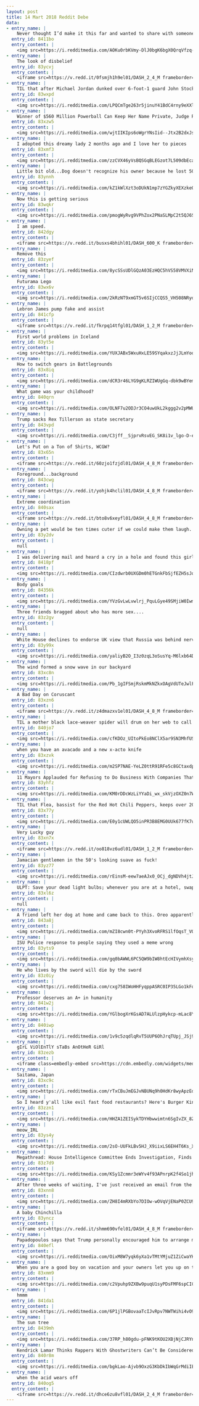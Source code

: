```yaml
---
layout: post
title: 14 Mart 2018 Reddit Debe
data:
- entry_name: |
    Never thought I’d make it this far and wanted to share with someone. A month clean from heroin and crystal meth. Never thought I’d make it this far.
  entry_id: 8411bo
  entry_content: |
    <img src=https://i.redditmedia.com/AOKu0rbKVmy-DlJ0bgK6bgX0QrqVfzq-aZYcXXZKfdk.jpg?fm=jpg&s=8e341c658aec60cade2a508ad5e78950 frameborder=0>
- entry_name: |
    The look of disbelief
  entry_id: 83ycvj
  entry_content: |
    <iframe src=https://v.redd.it/0fsmjh1h9el01/DASH_2_4_M frameborder=0></iframe>
- entry_name: |
    TIL that after Michael Jordan dunked over 6-foot-1 guard John Stockton, an angry fan yelled at him to “Pick on someone your own size”. The next play he dunked over 6-foot-11 Mel Turpin. As he ran back down the floor, Jordan turned to the heckler and said, “Was he big enough?”
  entry_id: 83wxpd
  entry_content: |
    <img src=https://i.redditmedia.com/LPQCmTge263r5jinuY41BdC4rny9eXXlHCNSZgoOswI.jpg?fm=jpg&s=8e3e6cd0feccb97d9de682d5b9748d11 frameborder=0>
- entry_name: |
    Winner of $560 Million Powerball Can Keep Her Name Private, Judge Rules
  entry_id: 83xzw5
  entry_content: |
    <img src=https://i.redditmedia.com/wjtIIKIps6oWgrYNsIid--Jtx2B2dxJsxzbQFlyCzQ8.jpg?fm=jpg&s=c08519edafc810870727de77efec1aed frameborder=0>
- entry_name: |
    I adopted this dreamy lady 2 months ago and I love her to pieces
  entry_id: 83xmf3
  entry_content: |
    <img src=https://i.redditmedia.com/zzCVX46yVsBQSGqBLEGzot7L509dbEca79lUv325VuU.jpg?fm=jpg&s=e207ca13d5012ea9179d87caf507d5cc frameborder=0>
- entry_name: |
    Little bit old...Dog doesn't recognize his owner because he lost 50lbs while in the hospital for 5 weeks...and then he sniffs him and all is right in the world
  entry_id: 83ynnh
  entry_content: |
    <img src=https://i.redditmedia.com/kZ1kWlXzt3oDUkN1mp7zYGZkyXEXzkeQinVWvMj1W7o.png?fm=jpg&s=c8ac8252bc33f7df033eb422fe90c024 frameborder=0>
- entry_name: |
    Now this is getting serious
  entry_id: 83wqkr
  entry_content: |
    <img src=https://i.redditmedia.com/pmogWyRvg9VPhZox2PNaSLMpC2t5QJ6SM4vh1FrYUes.png?fm=jpg&s=2676f65654fcb13c931d59948610f0d3 frameborder=0>
- entry_name: |
    I am speed.
  entry_id: 842dgy
  entry_content: |
    <iframe src=https://v.redd.it/busxs4bhihl01/DASH_600_K frameborder=0></iframe>
- entry_name: |
    Remove this
  entry_id: 83zyef
  entry_content: |
    <img src=https://i.redditmedia.com/8ycSSsUDlGQzA03EzHQC5hVS58VMVXiNAYHl4xQNR8o.jpg?fm=jpg&s=4fd72b9cf7fe575551bd53a46794340c frameborder=0>
- entry_name: |
    Futurama Lego
  entry_id: 83wx6v
  entry_content: |
    <img src=https://i.redditmedia.com/2kRzNT9xmGT5v6SIjCCQS5_VH508NRyd7c2kma6D_2s.jpg?fm=jpg&s=5e63525d376e17762263ba1725a61081 frameborder=0>
- entry_name: |
    Lebron James pump fake and assist
  entry_id: 841cfp
  entry_content: |
    <iframe src=https://v.redd.it/fkrpq14tfgl01/DASH_1_2_M frameborder=0></iframe>
- entry_name: |
    First world problems in Iceland
  entry_id: 83yt5e
  entry_content: |
    <img src=https://i.redditmedia.com/YUXJABx5WxuHxLE59SYqakxzJjJLmYoqDDLPxn8NtS4.jpg?fm=jpg&s=cc9398d5adec4d0619dab6e38e5cbfb9 frameborder=0>
- entry_name: |
    How to switch gears in Battlegrounds
  entry_id: 83x8iq
  entry_content: |
    <img src=https://i.redditmedia.com/dCR3r46LYG9gKLRZIWUgGq-dbk9wBYemGALkg-Lhsck.gif?fm=jpg&s=1b6799ef175572e7304325f9f6182306 frameborder=0>
- entry_name: |
    What game was your childhood?
  entry_id: 840qrn
  entry_content: |
    <img src=https://i.redditmedia.com/OLNF7u2ODJr3CO4uwUkL2kggg2v2pMWUjqKspybL8wM.jpg?fm=jpg&s=b953d7672e49bf6e9609dfb49af466cb frameborder=0>
- entry_name: |
    Trump sacks Rex Tillerson as state secretary
  entry_id: 843vpd
  entry_content: |
    <img src=https://i.redditmedia.com/C3jff__SjprvRsvEG_SK8i1v_lgo-D-ehYJYwZkUJPg.jpg?fm=jpg&s=3dc1333fde971547110cfd4f0f07b56d frameborder=0>
- entry_name: |
    Let's Put on a Ton of Shirts, WCGW?
  entry_id: 83x65n
  entry_content: |
    <iframe src=https://v.redd.it/60zjo1fzjdl01/DASH_4_8_M frameborder=0></iframe>
- entry_name: |
    Foreground...background
  entry_id: 843cwg
  entry_content: |
    <iframe src=https://v.redd.it/yohjk4hclil01/DASH_4_8_M frameborder=0></iframe>
- entry_name: |
    Extreme coordination
  entry_id: 840sax
  entry_content: |
    <iframe src=https://v.redd.it/bto8v6xeyfl01/DASH_4_8_M frameborder=0></iframe>
- entry_name: |
    Owning a pet would be ten times cuter if we could make them laugh.
  entry_id: 83y2dv
  entry_content: |
    null
- entry_name: |
    I was delivering mail and heard a cry in a hole and found this girl at two weeks old. I got her out of the hole, took her to the vet and had them hold her until I finished my route. Now she's happy and beautiful.
  entry_id: 8418pf
  entry_content: |
    <img src=https://i.redditmedia.com/CIzdwrb0UXGDm0hETGnkFbSjfEZH5sJqBqmUlYTEsPc.jpg?fm=jpg&s=3a28f9ee588c70b7d72048789639b34b frameborder=0>
- entry_name: |
    Body goals
  entry_id: 84356k
  entry_content: |
    <img src=https://i.redditmedia.com/YVzGvLwLvwlrj_PquLGye49SMjiW0IwmjVSGYw59bec.png?fm=jpg&s=45a43a203d417825bcf8ecccfd609d39 frameborder=0>
- entry_name: |
    Three friends bragged about who has more sex....
  entry_id: 83z2gv
  entry_content: |
    null
- entry_name: |
    White House declines to endorse UK view that Russia was behind nerve agent attack in England.
  entry_id: 83y99x
  entry_content: |
    <img src=https://i.redditmedia.com/yaliyB2O_I3z0zqL3oSusYq-M6lxb64D15W-GPBo3n8.jpg?fm=jpg&s=04b50de0e7926670db20531e7802702b frameborder=0>
- entry_name: |
    The wind formed a snow wave in our backyard
  entry_id: 83xc8n
  entry_content: |
    <img src=https://i.redditmedia.com/Pb_1gIFSmjRskmMkNZkxOAgVdUTeJwlFh87q01RbxQk.jpg?fm=jpg&s=d1c204a9e93f93589ea2c65c2a3e6d82 frameborder=0>
- entry_name: |
    A Bad Day on Coruscant
  entry_id: 83xzn6
  entry_content: |
    <iframe src=https://v.redd.it/z4dmazxv1el01/DASH_4_8_M frameborder=0></iframe>
- entry_name: |
    TIL a mother black lace-weaver spider will drum on her web to call her babies to come and eat her alive.
  entry_id: 840jo7
  entry_content: |
    <img src=https://i.redditmedia.com/cfKDOz_UItoPkEo8NClX5ar9SN3MhfUS6g8wXYTQVr8.jpg?fm=jpg&s=da8cb694623b1edd95b18172345ad77e frameborder=0>
- entry_name: |
    when you have an avacado and a new x-acto knife
  entry_id: 83xzvk
  entry_content: |
    <img src=https://i.redditmedia.com/m2SP7NAE-YeLZ0ttR91RFe5c8GCtaxdpgFCC81zAdtQ.jpg?fm=jpg&s=f19654e310f7e1f6b7d05d0e2e0d7df2 frameborder=0>
- entry_name: |
    11 Mayors Applauded for Refusing to Do Business With Companies That Don't Support Net Neutrality: Town by town, city by city, local leaders are taking back everyone's right to connect and communicate.
  entry_id: 83yhfz
  entry_content: |
    <img src=https://i.redditmedia.com/KM0rDDcWzLiYYaDi_wx_skVjzOXZ0n7WqURoPBkTv7o.jpg?fm=jpg&s=d2df80ebf0956f309978ca332adfae3e frameborder=0>
- entry_name: |
    TIL that Flea, bassist for the Red Hot Chili Peppers, keeps over 200,000 bees in his backyard, which he calls Flea's Bees
  entry_id: 83x77y
  entry_content: |
    <img src=https://i.redditmedia.com/E0y1cUWLQO5inPR3B8EMG0UUk677fK7uKfjxRdHjx5U.jpg?fm=jpg&s=a4f6df5d15d68d76c67bbcc72b5f5bc6 frameborder=0>
- entry_name: |
    Very Lucky guy
  entry_id: 83xn7x
  entry_content: |
    <iframe src=https://v.redd.it/oo818vz6udl01/DASH_1_2_M frameborder=0></iframe>
- entry_name: |
    Jamacian gentlemen in the 50's looking suave as fuck!
  entry_id: 83yz77
  entry_content: |
    <img src=https://i.redditmedia.com/rEinsM-eew7aeAJx0_OCj_dgNDVh4jtJGTqLBEHuQyE.jpg?fm=jpg&s=7a70417d1f24fe99261f5123b490a173 frameborder=0>
- entry_name: |
    ULPT: Save your dead light bulbs; whenever you are at a hotel, swap your bulbs for your room's bulbs
  entry_id: 83xl6z
  entry_content: |
    null
- entry_name: |
    A friend left her dog at home and came back to this. Oreo apparently found a bag of charcoal and played with it.
  entry_id: 843a8j
  entry_content: |
    <img src=https://i.redditmedia.com/mZI8cwn0t-PYyh3XvoRFRS1lfOqsT_VOwvT50jugYcs.jpg?fm=jpg&s=b60315c61376fd8365f36257a19de988 frameborder=0>
- entry_name: |
    ISU Police response to people saying they used a meme wrong
  entry_id: 83yts9
  entry_content: |
    <img src=https://i.redditmedia.com/gq0bAWWL6PC5QW9bIW8htEcHIVymhXsy48mjNeNGF9k.png?fm=jpg&s=1b7bec9d853246877677f0cfd6b37c73 frameborder=0>
- entry_name: |
    He who lives by the sword will die by the sword
  entry_id: 83z0iy
  entry_content: |
    <img src=https://i.redditmedia.com/cxg758IWoHHFyqppASRC0IP35LGo1kFq9faDvZ3pI2I.jpg?fm=jpg&s=b9baf3154aa6ce9d699d5925c44b66d1 frameborder=0>
- entry_name: |
    Professor deserves an A+ in humanity
  entry_id: 841w2j
  entry_content: |
    <img src=https://i.redditmedia.com/YGlbogXrKGsAD7ALUlzpHykcp-mLac8Y6qK7uBdK2dc.jpg?fm=jpg&s=db947cd67b885a7626e7d81cccd549e8 frameborder=0>
- entry_name: |
  entry_id: 840iwp
  entry_content: |
    <img src=https://i.redditmedia.com/1v9c5zqdlqRvT5UUP6OhJrqTUpj_JSj9l05muwT2P1k.jpg?fm=jpg&s=ba26604d3a20efe35fe60829aab513e1 frameborder=0>
- entry_name: |
    gIrL ViOlEnTlY sTaBs AnOtHeR GiRl
  entry_id: 83zezb
  entry_content: |
    <iframe class=embedly-embed src=https://cdn.embedly.com/widgets/media.html?src=https%3A%2F%2Fgfycat.com%2Fifr%2FFabulousSardonicEelelephant&url=https%3A%2F%2Fgfycat.com%2FFabulousSardonicEelelephant&image=https%3A%2F%2Fthumbs.gfycat.com%2FFabulousSardonicEelelephant-size_restricted.gif&key=522baf40bd3911e08d854040d3dc5c07&type=text%2Fhtml&schema=gfycat width=600 height=1067 scrolling=no frameborder=0 allowfullscreen></iframe>
- entry_name: |
    Saitama, Japan
  entry_id: 83xc9c
  entry_content: |
    <img src=https://i.redditmedia.com/rTxCBuJmEGJvNBUNq9h0HdKr8wyApzEdh_mRQHVdBJg.jpg?fm=jpg&s=09b566a056842064be6762eb731353a9 frameborder=0>
- entry_name: |
    So I heard y'all like evil fast food restaurants? Here's Burger King at the former Nazi party rally grounds in Nuremberg
  entry_id: 83zzn1
  entry_content: |
    <img src=https://i.redditmedia.com/HHZA1ZEISykTDYHbwwimtn6SgIvZX_8ZGS7d0Qd1Qy0.jpg?fm=jpg&s=e26e7ae99692055f1b98047ae2e0de8e frameborder=0>
- entry_name: |
    meow_IRL
  entry_id: 83ys4y
  entry_content: |
    <img src=https://i.redditmedia.com/2sO-UUFkLBv5HJ_X9iixLS6EH4T6Ks_Xlrk3_eko7h0.jpg?fm=jpg&s=9ce6c222befddd1e19f237c7c43fb5af frameborder=0>
- entry_name: |
    Megathread: House Intelligence Committee Ends Investigation, Finds No Collusion With Russia
  entry_id: 83z7d9
  entry_content: |
    <img src=https://i.redditmedia.com/KSy1Zcmmr3eWYv4f93APnrpK2f4So1jhBXxuble_pk8.jpg?fm=jpg&s=e91307f4130a6b90ad4db138135095e8 frameborder=0>
- entry_name: |
    After three weeks of waiting, I've just received an email from the company I interviewed with, and I got the job. After nearly a decade working in the service industry, I'm finally going to be working a salaried career with full benefits. I could not be any happier!
  entry_id: 83xnn8
  entry_content: |
    <img src=https://i.redditmedia.com/ZH8I4mRXbYo7DIOw-wOVqVjENaP0ZCU9d93Iz0e5Fhc.jpg?fm=jpg&s=15211126fb5f8840c9246c09a6335468 frameborder=0>
- entry_name: |
    A baby Chinchilla
  entry_id: 83yncz
  entry_content: |
    <iframe src=https://v.redd.it/shmm690vfel01/DASH_4_8_M frameborder=0></iframe>
- entry_name: |
    Papadopoulos says that Trump personally encouraged him to arrange meeting with Putin, new book reports
  entry_id: 840efl
  entry_content: |
    <img src=https://i.redditmedia.com/OixM8W7yqk6yXa1vTMtYMjuZ1ZiCwaYHY1wFRzf0keg.jpg?fm=jpg&s=7c48ceb63c95658321d0336bf2142055 frameborder=0>
- entry_name: |
    When you are a good boy on vacation and your owners let you up on the hotel bed‬
  entry_id: 83xmm9
  entry_content: |
    <img src=https://i.redditmedia.com/c2Vpuhp9ZXBw9puqU1syPDsFMF6spCICx2AJMh31cH4.png?fm=jpg&s=61ae58302c455f6c1c841a8a1d5deef8 frameborder=0>
- entry_name: |
    hmmm
  entry_id: 841da1
  entry_content: |
    <img src=https://i.redditmedia.com/6P1jlPGBovaaTcIJvRpv7NWTWihi4vO9jicArh6TI_I.jpg?fm=jpg&s=859106eb908df133a9f783ce0dda749e frameborder=0>
- entry_name: |
    The sun tree
  entry_id: 8439mh
  entry_content: |
    <img src=https://i.redditmedia.com/37RP_h80gdu-pFNK9tKOU2XBjNjCJRYnj-xtCP9KKg8.jpg?fm=jpg&s=a65a567ceba7388cbb252ed5e10dadc2 frameborder=0>
- entry_name: |
    Kendrick Lamar Thinks Rappers With Ghostwriters Can’t Be Considered The Best
  entry_id: 840r8m
  entry_content: |
    <img src=https://i.redditmedia.com/bgkLao-Ajvb9OxzG3KbDkIbWqGrMdiIE5x4gBXPFEmE.jpg?fm=jpg&s=d88406b8922cf2ed04e846fd122d59ba frameborder=0>
- entry_name: |
    when the acid wears off
  entry_id: 840og5
  entry_content: |
    <iframe src=https://v.redd.it/dhce6zu8vfl01/DASH_2_4_M frameborder=0></iframe>
---
```

